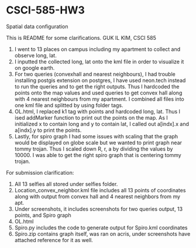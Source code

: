 # CSCI-585-HW3
Spatial data configuration 

This is README for some clarifications. 
GUK IL KIM, CSCI 585

1. I went to 13 places on campus including my apartment to collect and observe long, lat. 
2. I inputted the collected long, lat onto the kml file in order to visualize it on google earth. 
3. For two queries (convexhall and nearest neighbours), I had trouble installing postgis extension on postgres, I have used neon.tech instead to run the queries and to get the right outputs. Thus I hardcoded the points onto the map values and used queries to get convex hall along with 4 nearest neighbours from my apartment. I combined all files into one kml file and splitted by using folder tags. 
4. OL.html, I replaced k1 tag with points and hardcoded long, lat. Thus I ised addMarker function to print out the points on the map. As I initialized x to contain long and y to contain lat, I called out a[indx].x and a[indx].y to print the points. 
5. Lastly, for spiro graph I had some issues with scaling that the graph would be displayed on globe scale but we wanted to print graph near tommy trojan. Thus I scaled down R, r, a by dividing the values by 10000. I was able to get the right spiro graph that is centering tommy trojan.

For submission clarification: 
1. All 13 selfies all stored under selfies folder. 
2. Location_convex_neighbor.kml file includes all 13 points of coordinates along with output from convex hall and 4 nearest neighbors from my apt. 
3. Under screenshots, it includes screenshots for two queries output, 13 points, and Spiro graph 
4. OL.html
5. Spiro.py includes the code to generate output for Spiro.kml coordinates 
6. Spiro.zip contains graph itself, was ran on acris, under screenshots have attached reference for it as well. 
